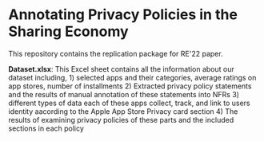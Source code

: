 # Annotating Privacy Policies in the Sharing Economy
This repository contains the replication package for RE'22 paper.

**Dataset.xlsx**: This Excel sheet contains all the information about our dataset including, 1) selected apps and their categories, average ratings on app stores, number of installments 2) Extracted privacy policy statements and the results of manual annotation of these statements into NFRs 3) different types of data each of these apps collect, track, and link to users identity aacording to the Apple App Store Privacy card section 4) The results of examining privacy policies of these parts and the included sections in each policy


